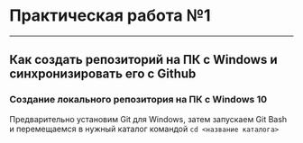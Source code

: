 # Практическая работа №1
-------------------------------------------------------------------------

## Как создать репозиторий на ПК с Windows и синхронизировать его с Github

### Создание локального репозитория на ПК с Windows 10

Предварительно установим Git для Windows, затем запускаем Git Bash и перемещаемся в нужный каталог
командой ```cd <название каталога>```